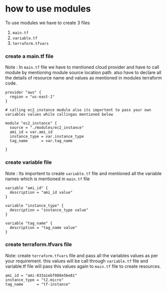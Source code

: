 # how to use modules
To use modules we have to create 3 files
1. `main.tf`
2. `variable.tf`
3. `terraform.tfvars`

### create a main.tf file
Note : In `main.tf` file we have to mentioned cloud provider and have to call module by mentioning module source location path. also have to declare all the details of resource name and values as mentioned in modules terraform code.

```
provider "aws" {
  region = "us-east-1"
}

# calling ec2_instance module also its importent to pass your own variables values while callingas mentioned below

module "ec2_instance" {
  source = "./modules/ec2_instance" 
  ami_id = var.ami_id
  instance_type = var.instance_type
  tag_name      = var.tag_name

}
```


### create variable file
Note : Its importent to create `variable.tf` file and mentioned all the variable names which is mentioned in `main.tf` file

```
variable "ami_id" {
  description = "ami_id value"
}

variable "instance_type" {
  description = "instance_type value"
}

variable "tag_name" {
  description = "tag_name value"
}

```

### create terraform.tfvars file
Note: create `terraform.tfvars` file and pass all the variables values as per your requirement. this values will be call through `variable.tf` file and variable.tf file will pass this values again to `main.tf` file to create resources.

```
ami_id = "ami-033a1ebf088e56e81"
instance_type = "t2.micro"
tag_name      = "tf-instance"

```
